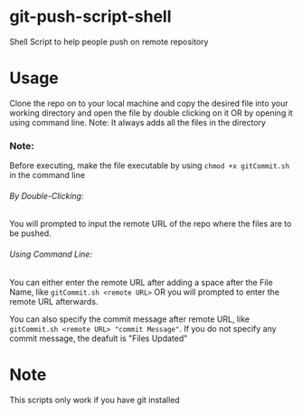 # git-push-script-shell
Shell Script to help people push on remote repository

# Usage
Clone the repo on to your local machine and copy the desired file into your working directory and open the file by double clicking on it OR by opening it using command line.
Note: It always adds all the files in the directory

### Note:
Before executing, make the file executable by using ```chmod +x gitCommit.sh``` in the command line

###### By Double-Clicking:
You will prompted to input the remote URL of the repo where the files are to be pushed.

###### Using Command Line:
You can either enter the remote URL after adding a space after the File Name, like ```gitCommit.sh <remote URL>``` OR you will prompted to enter the remote URL afterwards.


You can also specify the commit message after remote URL, like ```gitCommit.sh <remote URL> "commit Message"```.
If you do not specify any commit message, the deafult is "Files Updated"


# Note
This scripts only work if you have git installed
